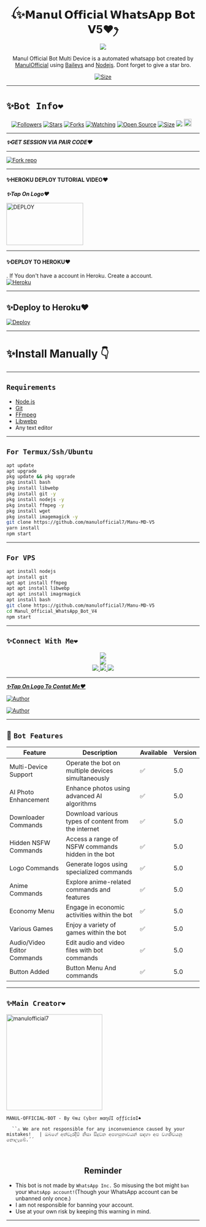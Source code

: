  

<h1 align="center">ꪶ✨𝗠𝗮𝗻𝘂𝗹 𝗢𝗳𝗳𝗶𝗰𝗶𝗮𝗹 𝗪𝗵𝗮𝘁𝘀𝗔𝗽𝗽 𝗕𝗼𝘁 𝗩5❤️ꫂ<br></h1>
<p align="center">
<img src="https://telegra.ph/file/1381545219ab4bc892afe.jpg" />
</p>

   <p align="center">
Manul Official Bot Multi Device is a automated whatsapp bot created by <a href="https://github.com/manulofficial7" target="_blank">ManulOfficial</a> using <a href="https://github.com/adiwajshing/Baileys" target="_blank">Baileys</a> and <a href="https://github.com/nodejs" target="_blank">Nodejs</a>. Dont forget to give a star bro.
</p>

<p align="center">
<a href="https://youtu.be/SOJdOggBirg?si=JiGKC2E0HmjaLlZz?si=9jvgzTQSOWottbSU"><img title="Size" src="https://img.shields.io/badge/Tutorial-Video-green"></a>
</p>

____________________________________

# ```✨Bot Info❤️```
<p align="center">
<a href="https://github.com/manulofficial7/followers"><img title="Followers" src="https://img.shields.io/github/followers/manulofficial7?color=red&style=flat-square"></a>
<a href="https://github.com/manulofficial7/Manu-MD-V5/stargazers/"><img title="Stars" src="https://img.shields.io/github/stars/manulofficial7/Manul_Official_WhatsApp_Bot_V4?color=blue&style=flat-square"></a>
<a href="https://github.com/manulofficial7/Manu-MD-V5/network/members"><img title="Forks" src="https://img.shields.io/github/forks/manulofficial7/Manul_Official_WhatsApp_Bot_V4?color=red&style=flat-square"></a>
<a href="https://github.com/manulofficial7/Manu-MD-V5/watchers"><img title="Watching" src="https://img.shields.io/github/watchers/manulofficial7/Manul_Official_WhatsApp_Bot_V4?label=Watchers&color=blue&style=flat-square"></a>
<a href="https://github.com/manulofficial7/Manu-MD-V5"><img title="Open Source" src="https://img.shields.io/badge/Author-Manu%20Bot%20Inc.-red?v=103"></a>
<a href="https://github.com/manulofficial7/Manu-MD-V5/"><img title="Size" src="https://img.shields.io/github/repo-size/manulofficial7/Manul_Official_WhatsApp_Bot_V4?style=flat-square&color=green"></a>
<a href="https://hits.seeyoufarm.com"><img src="https://hits.seeyoufarm.com/api/count/incr/badge.svg?url=https%3A%2F%2Fgithub.com%2Fmanulofficial7%2FManul_Official_WhatsApp_Bot_V4&count_bg=%2379C83D&title_bg=%23555555&icon=probot.svg&icon_color=%2300FF6D&title=hits&edge_flat=false"/></a>
<a href="https://github.com/Manul_Official_WhatsApp_Bot_V4/graphs/commit-activity"><img height="20" src="https://img.shields.io/badge/Maintained%3F-yes-green.svg"></a>&nbsp;&nbsp;
</p>
<p align='center'>
    </p>

____________________________________

 ***✨GET SESSION VIA PAIR CODE❤️***
 ____________________________________
<a href='https://replit.com/@manulofficial7/Manul-Official-Whatsapp-Bot-Pair-Code#main.sh' target="_blank"><img alt='Fork repo' src='https://img.shields.io/badge/Click here to get your credit js-black?style=for-the-badge&logo=opencv&logoColor=white'/></a>

____________________________________

#### ✨HEROKU DEPLOY TUTORIAL VIDEO❤️

***✨Tap On Logo❤️***

<p align="left">
<a href="https://youtu.be/SOJdOggBirg?si=L2d3KZhSHRCqHKUq"><img align="center" src="https://telegra.ph/file/56ec4a15988ebd4a391e6.jpg" alt="DEPLOY" height="110" width="200" /></a>

____________________________________

#### ✨DEPLOY TO HEROKU❤️ 

. If You don't have a account in Heroku. Create a account.
    <br>
<a href='https://signup.heroku.com/' target="_blank"><img alt='Heroku' src='https://img.shields.io/badge/-Create-black?style=for-the-badge&logo=heroku&logoColor=white'/></a>

____________________________________

## ✨Deploy to Heroku❤️ 

[![Deploy](https://www.herokucdn.com/deploy/button.svg)](https://heroku.com/deploy?template=https://github.com/manulofficial7/Manu-MD-V5)

____________________________________

# ✨Install Manually 👇

____________________________________

## `Requirements`
* [Node.js](https://nodejs.org/en/)
* [Git](https://git-scm.com/downloads)
* [FFmpeg](https://github.com/BtbN/FFmpeg-Builds/releases/download/autobuild-2020-12-08-13-03/ffmpeg-n4.3.1-26-gca55240b8c-win64-gpl-4.3.zip)
* [Libwebp](https://developers.google.com/speed/webp/download)
* Any text editor

____________________________________


## `For Termux/Ssh/Ubuntu`
```bash
apt update
apt upgrade
pkg update && pkg upgrade
pkg install bash
pkg install libwebp
pkg install git -y
pkg install nodejs -y 
pkg install ffmpeg -y 
pkg install wget
pkg install imagemagick -y
git clone https://github.com/manulofficial7/Manu-MD-V5
yarn install
npm start
```

____________________________________


## `For VPS`
```bash
apt install nodejs 
apt install git 
apt apt install ffmpeg 
apt apt install libwebp 
apt apt install imagrmagick
apt install bash
git clone https://github.com/manulofficial7/Manu-MD-V5
cd Manul_Official_WhatsApp_Bot_V4
npm start
```

___________________________________


## ```✨Connect With Me❤️```
<p align="center">
<a href="https://youtube.com/@ManulOfficialTech"><img src="https://img.shields.io/badge/YouTube-ff0000?style=for-the-badge&logo=youtube&logoColor=ff000000&link=https://youtube.com/@manulofficial" /><br>
<a href="https://wa.me/94742274855"><img src="https://img.shields.io/badge/WhatsApp Channel-25D366?style=for-the-badge&logo=whatsapp&logoColor=white&link=https://wa.me/94742274855" /><br>
<a href="https://t.me/manulofficial"><img src="https://img.shields.io/badge/Telegram-00FFFF?style=for-the-badge&logo=telegram&logoColor=white" />
<a href="https://chat.whatsapp.com/EIjQV4nxXwJ6S6QHSa9jpN"><img src="https://img.shields.io/badge/WhatsApp Group-25D366?style=for-the-badge&logo=whatsapp&logoColor=white" />
<a href="https://www.instagram.com/unicorn_?igsh=MzNlNGNkZWQ4Mg=="><img src="https://img.shields.io/badge/Instagram-A020F0?style=for-the-badge&logo=instagram&logoColor=white" />
</p>

____________________________________


***✨Tap On Logo To Contat Me❤️***


 <p align="left">
<a href="manulwijethilaka@gmail.com"><img title="Author" src="https://img.shields.io/badge/GMAIL-ME-black?style=for-the-badge&logo=Gmail"></a>
 <p align="left"> 
  <a href="https://wa.me/94742274855?text=Hi+Manul+Official+Sir...+I+need+some+help+in+Manul_Official_WhatsApp_Bot"><img title="Author" src="https://img.shields.io/badge/WHATSAPP-ME-red?style=for-the-badge&logo=WhatsApp"></a>

  
  ____________________________________
  
  
   ## 🚀 `Bot Features`
| Feature                          | Description                                             | Available    | Version    |
| ---------------------------------| ------------------------------------------------------- | ------------ | ---------- |
| Multi-Device Support             | Operate the bot on multiple devices simultaneously     | ✅           | 5.0        |
| AI Photo Enhancement             | Enhance photos using advanced AI algorithms            | ✅           | 5.0        |
| Downloader Commands              | Download various types of content from the internet     | ✅           | 5.0        |
| Hidden NSFW Commands             | Access a range of NSFW commands hidden in the bot       | ✅           | 5.0        |
| Logo Commands                    | Generate logos using specialized commands               | ✅           | 5.0        |
| Anime Commands                   | Explore anime-related commands and features              | ✅           | 5.0        |
| Economy Menu                     | Engage in economic activities within the bot            | ✅           | 5.0        |
| Various Games                    | Enjoy a variety of games within the bot                 | ✅           | 5.0        |
| Audio/Video Editor Commands      | Edit audio and video files with bot commands            | ✅           | 5.0        |
 Button Added      | Button Menu And commands            | ✅           | 5.0        |


____________________________________


## `✨Main Creator❤️` 
<a href="https://github.com/manulofficial7"><img src="https://telegra.ph/file/e8418b02b2612c0d26cef.jpg" width="250" height="250" alt="manulofficial7"/></a>
  
`MANUL-OFFICIAL-BOT - By ©ʍɾ ℂ𝕪𝕓𝕖𝕣 ʍɑղմӀ օƒƒíϲíɑӀ♠️`


      ``⚠️ We are not responsible for any inconvenience caused by your mistakes!   | ඔබගේ අත්වැරදීම් නිසා සිදුවන අපහසුතාවයන් සඳහා අප වගකිවයනු නොලැබේ.´´


</br>


<h2 align="center">  Reminder
</h2>
   
- This bot is not made by `WhatsApp Inc.` So misusing the bot might `ban` your `WhatsApp account!`(Though your WhatsApp account can be unbanned only once.)
- I am not responsible for banning your account.
- Use at your own risk by keeping this warning in mind.

________________________________________________________________________________________________________________________________________________________________________________________________________________________________________________________________________________________________________________________________________________________________________________________________________________________________________________________
